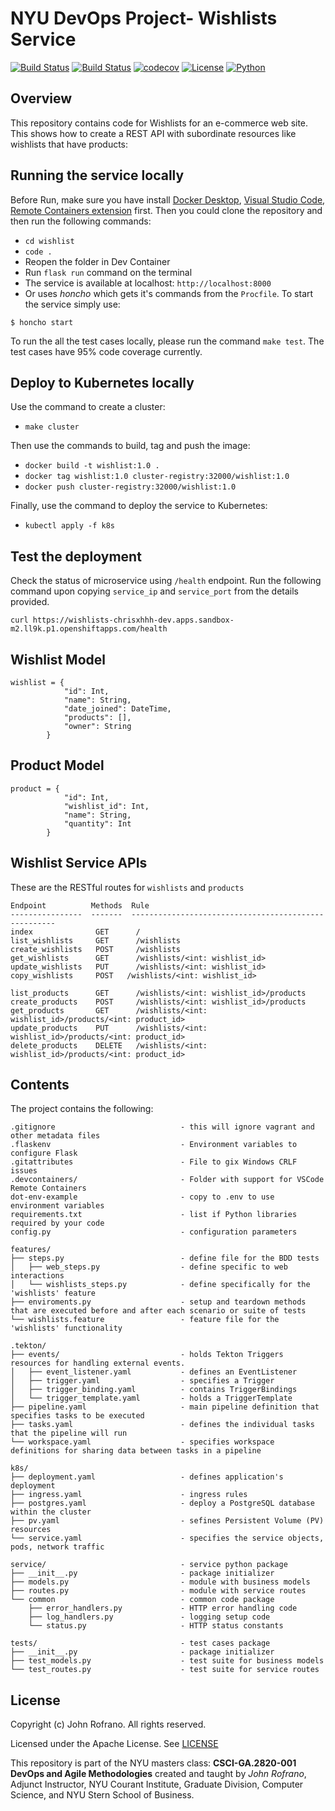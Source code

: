 # NYU DevOps Project- Wishlists Service
[![Build Status](https://github.com/CSCI-GA-2820-FA23-001/wishlists/actions/workflows/ci.yml/badge.svg)](https://github.com/CSCI-GA-2820-FA23-001/wishlists/actions)
[![Build Status](https://github.com/CSCI-GA-2820-FA23-001/wishlists/actions/workflows/bdd.yml/badge.svg)](https://github.com/CSCI-GA-2820-FA23-001/wishlists/actions)
[![codecov](https://codecov.io/gh/CSCI-GA-2820-FA23-001/wishlists/branch/master/graph/badge.svg?token=U9QCD0SANQ)](https://codecov.io/gh/CSCI-GA-2820-FA23-001/wishlists)
[![License](https://img.shields.io/badge/License-Apache_2.0-blue.svg)](https://opensource.org/licenses/Apache-2.0)
[![Python](https://img.shields.io/badge/Language-Python-blue.svg)](https://python.org/)



## Overview

This repository contains code for Wishlists for an e-commerce web site. This shows how to create a REST API with subordinate resources like wishlists that have products:



## Running the service locally

Before Run, make sure you have install [Docker Desktop](https://www.docker.com/products/docker-desktop), [Visual Studio Code](https://code.visualstudio.com), [Remote Containers extension](https://marketplace.visualstudio.com/items?itemName=ms-vscode-remote.remote-containers) first. Then you could clone the repository and then run the following commands:

- ```cd wishlist```
- ```code .```
- Reopen the folder in Dev Container
- Run ```flask run``` command on the terminal
- The service is available at localhost: ```http://localhost:8000```
- Or uses *honcho* which gets it's commands from the `Procfile`. To start the service simply use:
            
```shell
$ honcho start
```

To run the all the test cases locally, please run the command ```make test```. The test cases have 95% code coverage currently.



## Deploy to Kubernetes locally

Use the command to create a cluster:

- ```make cluster```

Then use the commands to build, tag and push the image:

- ```docker build -t wishlist:1.0 .```
- ```docker tag wishlist:1.0 cluster-registry:32000/wishlist:1.0```
- ```docker push cluster-registry:32000/wishlist:1.0```

Finally, use the command to deploy the service to Kubernetes:

- ```kubectl apply -f k8s```
## Test the deployment
Check the status of microservice using ```/health``` endpoint. Run the following command upon copying ```service_ip``` and ```service_port``` from the details provided.  
```
curl https://wishlists-chrisxhhh-dev.apps.sandbox-m2.ll9k.p1.openshiftapps.com/health
```

## Wishlist Model
```
wishlist = {
            "id": Int,
            "name": String,
            "date_joined": DateTime,
            "products": [],
            "owner": String
        }
```
## Product Model
```
product = {
            "id": Int,
            "wishlist_id": Int,
            "name": String,
            "quantity": Int
        }
```

## Wishlist Service APIs


These are the RESTful routes for `wishlists` and `products`
```
Endpoint          Methods  Rule
----------------  -------  -----------------------------------------------------
index              GET      /
list_wishlists     GET      /wishlists
create_wishlists   POST     /wishlists
get_wishlists      GET      /wishlists/<int: wishlist_id>
update_wishlists   PUT      /wishlists/<int: wishlist_id>
copy_wishlists     POST   /wishlists/<int: wishlist_id>

list_products      GET      /wishlists/<int: wishlist_id>/products
create_products    POST     /wishlists/<int: wishlist_id>/products
get_products       GET      /wishlists/<int: wishlist_id>/products/<int: product_id>
update_products    PUT      /wishlists/<int: wishlist_id>/products/<int: product_id>
delete_products    DELETE   /wishlists/<int: wishlist_id>/products/<int: product_id>
```
<!-- 
The test cases have 95% test coverage and can be run with `make test` -->



## Contents

The project contains the following:

```text
.gitignore                            - this will ignore vagrant and other metadata files
.flaskenv                             - Environment variables to configure Flask
.gitattributes                        - File to gix Windows CRLF issues
.devcontainers/                       - Folder with support for VSCode Remote Containers
dot-env-example                       - copy to .env to use environment variables
requirements.txt                      - list if Python libraries required by your code
config.py                             - configuration parameters

features/
├── steps.py                          - define file for the BDD tests
│   ├── web_steps.py                  - define specific to web interactions
│   └── wishlists_steps.py            - define specifically for the 'wishlists' feature
├── enviroments.py                    - setup and teardown methods that are executed before and after each scenario or suite of tests
└── wishlists.feature                 - feature file for the 'wishlists' functionality

.tekton/
├── events/                           - holds Tekton Triggers resources for handling external events.
│   ├── event_listener.yaml           - defines an EventListener
│   ├── trigger.yaml                  - specifies a Trigger
│   ├── trigger_binding.yaml          - contains TriggerBindings
│   └── trigger_template.yaml         - holds a TriggerTemplate
├── pipeline.yaml                     - main pipeline definition that specifies tasks to be executed
├── tasks.yaml                        - defines the individual tasks that the pipeline will run
└── workspace.yaml                    - specifies workspace definitions for sharing data between tasks in a pipeline

k8s/
├── deployment.yaml                   - defines application's deployment
├── ingress.yaml                      - ingress rules
├── postgres.yaml                     - deploy a PostgreSQL database within the cluster
├── pv.yaml                           - sefines Persistent Volume (PV) resources
└── service.yaml                      - specifies the service objects, pods, network traffic

service/                              - service python package
├── __init__.py                       - package initializer
├── models.py                         - module with business models
├── routes.py                         - module with service routes
└── common                            - common code package
    ├── error_handlers.py             - HTTP error handling code
    ├── log_handlers.py               - logging setup code
    └── status.py                     - HTTP status constants

tests/                                - test cases package
├── __init__.py                       - package initializer
├── test_models.py                    - test suite for business models
└── test_routes.py                    - test suite for service routes
```

## License

Copyright (c) John Rofrano. All rights reserved.

Licensed under the Apache License. See [LICENSE](LICENSE)

This repository is part of the NYU masters class: **CSCI-GA.2820-001 DevOps and Agile Methodologies** created and taught by *John Rofrano*, Adjunct Instructor, NYU Courant Institute, Graduate Division, Computer Science, and NYU Stern School of Business.

